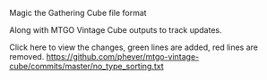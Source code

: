 Magic the Gathering Cube file format

Along with MTGO Vintage Cube outputs to track updates.

Click here to view the changes, green lines are added, red lines are removed.
https://github.com/phever/mtgo-vintage-cube/commits/master/no_type_sorting.txt
